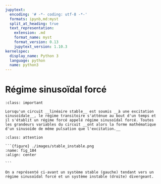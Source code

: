 ```yaml
---
jupytext:
  encoding: '# -*- coding: utf-8 -*-'
  formats: ipynb,md:myst
  split_at_heading: true
  text_representation:
    extension: .md
    format_name: myst
    format_version: 0.13
    jupytext_version: 1.10.3
kernelspec:
  display_name: Python 3
  language: python
  name: python3
---
```

# Régime sinusoïdal forcé

````{admonition} Fondamental : Régime sinusoïdal forcé
:class: important

Lorsqu'un circuit __linéaire stable__ est soumis __à une excitation sinusoïdale__, le régime transitoire s'atténue au bout d'un temps et il s'établit un régime forcé appelé régime sinusoïdal forcé. Toutes les grandeurs variables du circuit __ont alors la forme mathématique d'un sinusoïde de même pulsation que l'excitation.__

````

````{admonition} Exercice Système stable et instable
:class: attention

```{figure} ./images/stable_instable.png
:name: fig_184
:align: center

```

On a représenté ci-avant un système stable (gauche) tendant vers un régime sinusoïdal forcé et un système instable (droite) divergeant.

````

